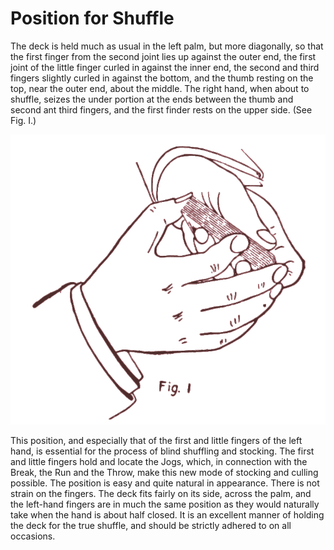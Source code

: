 # Position for Shuffle

The deck is held much as usual in the left palm, but more diagonally, so that the first finger from the second joint lies up against the outer end, the first joint of the little finger curled in against the inner end, the second and third fingers slightly curled in against the bottom, and the thumb resting on the top, near the outer end, about the middle. The right hand, when about to shuffle, seizes the under portion at the ends between the thumb and second ant third fingers, and the first finder rests on the upper side. \(See Fig. I.\)

![Fig. 1](../../.gitbook/assets/fig001%20%281%29.svg)

This position, and especially that of the first and little fingers of the left hand, is essential for the process of blind shuffling and stocking. The first and little fingers hold and locate the Jogs, which, in connection with the Break, the Run and the Throw, make this new mode of stocking and culling possible. The position is easy and quite natural in appearance. There is not strain on the fingers. The deck fits fairly on its side, across the palm, and the left-hand fingers are in much the same position as they would naturally take when the hand is about half closed. It is an excellent manner of holding the deck for the true shuffle, and should be strictly adhered to on all occasions.

